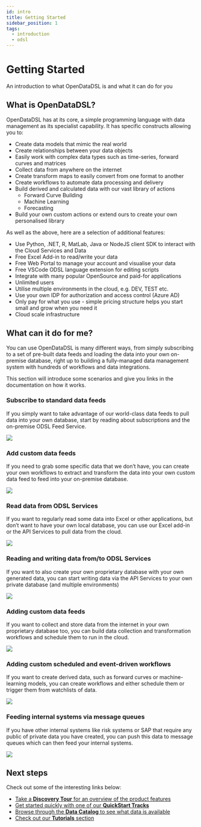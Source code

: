 ```yaml
---
id: intro
title: Getting Started
sidebar_position: 1
tags:
  - introduction
  - odsl
---
```


Getting Started
===============================

An introduction to what OpenDataDSL is and what it can do for you

## What is OpenDataDSL?

OpenDataDSL has at its core, a simple programming language with data management as its specialist capability. It has specific constructs allowing you to:

*   Create data models that mimic the real world    
*   Create relationships between your data objects    
*   Easily work with complex data types such as time-series, forward curves and matrices
*   Collect data from anywhere on the internet
*   Create transform maps to easily convert from one format to another
*   Create workflows to automate data processing and delivery
*   Build derived and calculated data with our vast library of actions
    *   Forward Curve Building
    *   Machine Learning
    *   Forecasting
*   Build your own custom actions or extend ours to create your own personalised library

As well as the above, here are a selection of additional features:

*   Use Python, .NET, R, MatLab, Java or NodeJS client SDK to interact with the Cloud Services and Data
*   Free Excel Add-in to read/write your data
*   Free Web Portal to manage your account and visualise your data
*   Free VSCode ODSL language extension for editing scripts
*   Integrate with many popular OpenSource and paid-for applications
*   Unlimited users
*   Utilise multiple environments in the cloud, e.g. DEV, TEST etc.
*   Use your own IDP for authorization and access control (Azure AD)
*   Only pay for what you use - simple pricing structure helps you start small and grow when you need it
*   Cloud scale infrastructure
    

## What can it do for me?


You can use OpenDataDSL is many different ways, from simply subscribing to a set of pre-built data feeds and loading the data into your own on-premise database, right up to building a fully-managed data management system with hundreds of workflows and data integrations.

This section will introduce some scenarios and give you links in the documentation on how it works.

### Subscribe to standard data feeds

If you simply want to take advantage of our world-class data feeds to pull data into your own database, start by reading about subscriptions and the on-premise ODSL Feed Service.

![](/attachments/8978718/8913193.png)

### Add custom data feeds

If you need to grab some specific data that we don’t have, you can create your own workflows to extract and transform the data into your own custom data feed to feed into your on-premise database.

![](/attachments/8978718/8913199.png)

### Read data from ODSL Services

If you want to regularly read some data into Excel or other applications, but don’t want to have your own local database, you can use our Excel add-in or the API Services to pull data from the cloud.

![](/attachments/8978718/8945906.png)

### Reading and writing data from/to ODSL Services

If you want to also create your own proprietary database with your own generated data, you can start writing data via the API Services to your own private database (and multiple environments)

![](/attachments/8978718/8945916.png)

### Adding custom data feeds

If you want to collect and store data from the internet in your own proprietary database too, you can build data collection and transformation workflows and schedule them to run in the cloud.

![](/attachments/8978718/8913213.png)

### Adding custom scheduled and event-driven workflows

If you want to create derived data, such as forward curves or machine-learning models, you can create workflows and either schedule them or trigger them from watchlists of data.

![](/attachments/8978718/8913225.png)

### Feeding internal systems via message queues

If you have other internal systems like risk systems or SAP that require any public of private data you have created, you can push this data to message queues which can then feed your internal systems.

![](/attachments/8978718/9011498.png)

## Next steps

Check out some of the interesting links below:

* [Take a **Discovery Tour** for an overview of the product features](/docs/discovery/getting-started)
* [Get started quickly with one of our **QuickStart Tracks**](/docs/discovery/quick-start)
* [Browse through the **Data Catalog** to see what data is available](/docs/data/catalog)
* [Check out our **Tutorials** section](/docs/tutorials/tutorials)    

